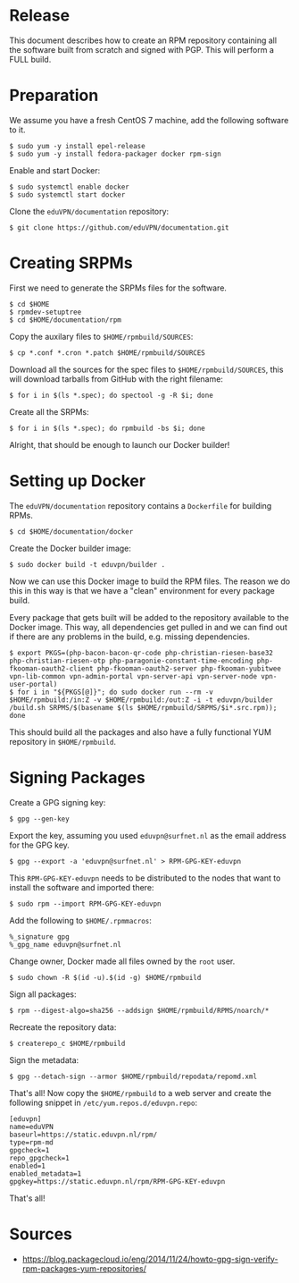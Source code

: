 # Release

This document describes how to create an RPM repository containing all the 
software built from scratch and signed with PGP. This will perform a FULL 
build.

# Preparation

We assume you have a fresh CentOS 7 machine, add the following software to it. 

    $ sudo yum -y install epel-release
    $ sudo yum -y install fedora-packager docker rpm-sign

Enable and start Docker:

    $ sudo systemctl enable docker
    $ sudo systemctl start docker

Clone the `eduVPN/documentation` repository:

    $ git clone https://github.com/eduVPN/documentation.git

# Creating SRPMs

First we need to generate the SRPMs files for the software.

    $ cd $HOME
    $ rpmdev-setuptree
    $ cd $HOME/documentation/rpm

Copy the auxilary files to `$HOME/rpmbuild/SOURCES`:

    $ cp *.conf *.cron *.patch $HOME/rpmbuild/SOURCES

Download all the sources for the spec files to `$HOME/rpmbuild/SOURCES`, this
will download tarballs from GitHub with the right filename:

    $ for i in $(ls *.spec); do spectool -g -R $i; done

Create all the SRPMs:

    $ for i in $(ls *.spec); do rpmbuild -bs $i; done

Alright, that should be enough to launch our Docker builder!

# Setting up Docker

The `eduVPN/documentation` repository contains a `Dockerfile` for building
RPMs.

    $ cd $HOME/documentation/docker

Create the Docker builder image:

    $ sudo docker build -t eduvpn/builder .

Now we can use this Docker image to build the RPM files. The reason we do this
in this way is that we have a "clean" environment for every package build.

Every package that gets built will be added to the repository available to the
Docker image. This way, all dependencies get pulled in and we can find out if
there are any problems in the build, e.g. missing dependencies.

    $ export PKGS=(php-bacon-bacon-qr-code php-christian-riesen-base32 php-christian-riesen-otp php-paragonie-constant-time-encoding php-fkooman-oauth2-client php-fkooman-oauth2-server php-fkooman-yubitwee vpn-lib-common vpn-admin-portal vpn-server-api vpn-server-node vpn-user-portal)
    $ for i in "${PKGS[@]}"; do sudo docker run --rm -v $HOME/rpmbuild:/in:Z -v $HOME/rpmbuild:/out:Z -i -t eduvpn/builder /build.sh SRPMS/$(basename $(ls $HOME/rpmbuild/SRPMS/$i*.src.rpm)); done

This should build all the packages and also have a fully functional YUM 
repository in `$HOME/rpmbuild`.

# Signing Packages

Create a GPG signing key:

    $ gpg --gen-key

Export the key, assuming you used `eduvpn@surfnet.nl` as the email address for
the GPG key.

    $ gpg --export -a 'eduvpn@surfnet.nl' > RPM-GPG-KEY-eduvpn

This `RPM-GPG-KEY-eduvpn` needs to be distributed to the nodes that want to 
install the software and imported there:

    $ sudo rpm --import RPM-GPG-KEY-eduvpn

Add the following to `$HOME/.rpmmacros`:

    %_signature gpg
    %_gpg_name eduvpn@surfnet.nl

Change owner, Docker made all files owned by the `root` user.

    $ sudo chown -R $(id -u).$(id -g) $HOME/rpmbuild

Sign all packages:

    $ rpm --digest-algo=sha256 --addsign $HOME/rpmbuild/RPMS/noarch/*

Recreate the repository data:

    $ createrepo_c $HOME/rpmbuild

Sign the metadata:

    $ gpg --detach-sign --armor $HOME/rpmbuild/repodata/repomd.xml

That's all! Now copy the `$HOME/rpmbuild` to a web server and create the 
following snippet in `/etc/yum.repos.d/eduvpn.repo`:

    [eduvpn]
    name=eduVPN
    baseurl=https://static.eduvpn.nl/rpm/
    type=rpm-md
    gpgcheck=1
    repo_gpgcheck=1
    enabled=1
    enabled_metadata=1
    gpgkey=https://static.eduvpn.nl/rpm/RPM-GPG-KEY-eduvpn

That's all!

# Sources

* https://blog.packagecloud.io/eng/2014/11/24/howto-gpg-sign-verify-rpm-packages-yum-repositories/

